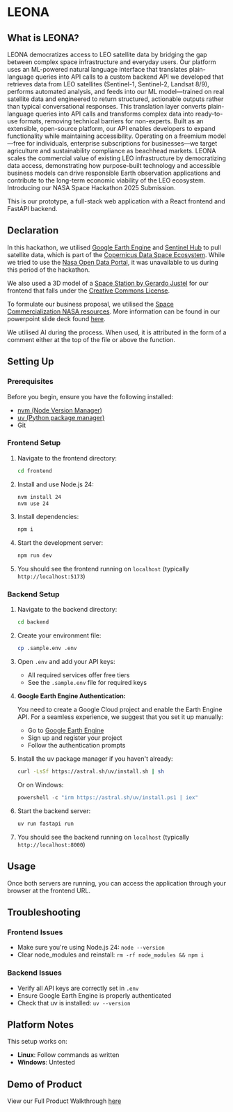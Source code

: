 # LEONA

## What is LEONA? 
LEONA democratizes access to LEO satellite data by bridging the gap between complex space infrastructure and everyday users. Our platform uses an ML-powered natural language interface that translates plain-language queries into API calls to a custom backend API we developed that retrieves data from LEO satellites (Sentinel-1, Sentinel-2, Landsat 8/9), performs automated analysis, and feeds into our ML model—trained on real satellite data and engineered to return structured, actionable outputs rather than typical conversational responses. This translation layer converts plain-language queries into API calls and transforms complex data into ready-to-use formats, removing technical barriers for non-experts. Built as an extensible, open-source platform, our API enables developers to expand functionality while maintaining accessibility. Operating on a freemium model—free for individuals, enterprise subscriptions for businesses—we target agriculture and sustainability compliance as beachhead markets. LEONA scales the commercial value of existing LEO infrastructure by democratizing data access, demonstrating how purpose-built technology and accessible business models can drive responsible Earth observation applications and contribute to the long-term economic viability of the LEO ecosystem.
Introducing our NASA Space Hackathon 2025 Submission.

This is our prototype, a full-stack web application with a React frontend and FastAPI backend.

## Declaration

In this hackathon, we utilised [Google Earth Engine](https://earthengine.google.com/) and [Sentinel Hub](https://www.sentinel-hub.com/) to pull satellite data, which is part of the [Copernicus Data Space Ecosystem](https://dataspace.copernicus.eu/). While we tried to use the [Nasa Open Data Portal](https://data.nasa.gov/dataset/), it was unavailable to us during this period of the hackathon.

We also used a 3D model of a [Space Station by Gerardo Justel](https://www.fab.com/listings/9042d765-4f32-4ef3-892a-aca6c14f8f60) for our frontend that falls under the [Creative Commons License](https://creativecommons.org/licenses/by/4.0/).

To formulate our business proposal, we utilised the [Space Commercialization NASA resources](https://www.nasa.gov/headquarters/library/find/bibliographies/space-commercialization/). More information can be found in our powerpoint slide deck found [here](https://docs.google.com/presentation/d/11sB7GojJ_WaUlz6woZhYSffMpOjOqnDS/edit?usp=share_link&ouid=102894135391576057817&rtpof=true&sd=true).

We utilised AI during the process. When used, it is attributed in the form of a comment either at the top of the file or above the function.

## Setting Up
### Prerequisites

Before you begin, ensure you have the following installed:
- [nvm (Node Version Manager)](https://github.com/nvm-sh/nvm#installing-and-updating)
- [uv (Python package manager)](https://docs.astral.sh/uv/getting-started/installation/)
- Git


### Frontend Setup

1. Navigate to the frontend directory:
   ```bash
   cd frontend
   ```

2. Install and use Node.js 24:
   ```bash
   nvm install 24
   nvm use 24
   ```

3. Install dependencies:
   ```bash
   npm i
   ```

4. Start the development server:
   ```bash
   npm run dev
   ```

5. You should see the frontend running on `localhost` (typically `http://localhost:5173`)

### Backend Setup

1. Navigate to the backend directory:
   ```bash
   cd backend
   ```

2. Create your environment file:
   ```bash
   cp .sample.env .env
   ```

3. Open `.env` and add your API keys:
   - All required services offer free tiers
   - See the `.sample.env` file for required keys

4. **Google Earth Engine Authentication:**
   
   You need to create a Google Cloud project and enable the Earth Engine API.
   For a seamless experience, we suggest that you set it up manually:
   - Go to [Google Earth Engine](https://code.earthengine.google.com/)
   - Sign up and register your project
   - Follow the authentication prompts

5. Install the uv package manager if you haven't already:
   ```bash
   curl -LsSf https://astral.sh/uv/install.sh | sh
   ```
   
   Or on Windows:
   ```powershell
   powershell -c "irm https://astral.sh/uv/install.ps1 | iex"
   ```

6. Start the backend server:
   ```bash
   uv run fastapi run
   ```

7. You should see the backend running on `localhost` (typically `http://localhost:8000`)

## Usage

Once both servers are running, you can access the application through your browser at the frontend URL.

## Troubleshooting

### Frontend Issues
- Make sure you're using Node.js 24: `node --version`
- Clear node_modules and reinstall: `rm -rf node_modules && npm i`

### Backend Issues
- Verify all API keys are correctly set in `.env`
- Ensure Google Earth Engine is properly authenticated
- Check that uv is installed: `uv --version`

## Platform Notes

This setup works on:
- **Linux**: Follow commands as written
- **Windows**: Untested

## Demo of Product
View our Full Product Walkthrough [here](https://youtu.be/N1v4GvBZzVQ)
